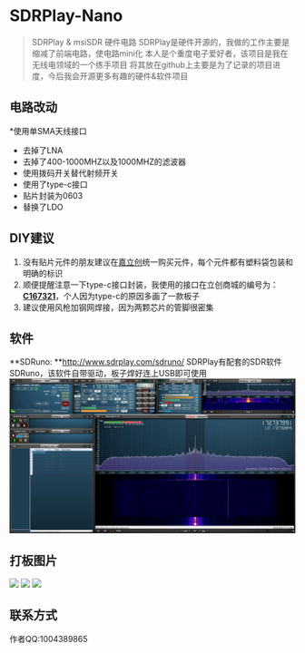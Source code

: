 # SDRPlay-Nano
> SDRPlay & msiSDR 硬件电路
> SDRPlay是硬件开源的，我做的工作主要是缩减了前端电路，使电路mini化
> 本人是个重度电子爱好者，该项目是我在无线电领域的一个练手项目 
> 将其放在github上主要是为了记录的项目进度，今后我会开源更多有趣的硬件&软件项目

## 电路改动
*使用单SMA天线接口
* 去掉了LNA
* 去掉了400-1000MHZ以及1000MHZ的滤波器
* 使用拨码开关替代射频开关
* 使用了type-c接口
* 贴片封装为0603
* 替换了LDO

## DIY建议
1. 没有贴片元件的朋友建议在[嘉立创](https://www.szlcsc.com/)统一购买元件，每个元件都有塑料袋包装和明确的标识
2. 顺便提醒注意一下type-c接口封装，我使用的接口在立创商城的编号为：[**C167321**](https://item.szlcsc.com/178704.html)，个人因为type-c的原因多画了一款板子
3. 建议使用风枪加钢网焊接，因为两颗芯片的管脚很密集

## 软件
**SDRuno: **http://www.sdrplay.com/sdruno/
SDRPlay有配套的SDR软件SDRuno，该软件自带驱动，板子焊好连上USB即可使用
![](https://github.com/TimoQAQ/SDRPlay-Nano/blob/master/image/image3.jpg)
## 打板图片
![](https://github.com/TimoQAQ/SDRPlay-Nano/blob/master/image/image0.jpg)
![](https://github.com/TimoQAQ/SDRPlay-Nano/blob/master/image/image1.jpg)
![](https://github.com/TimoQAQ/SDRPlay-Nano/blob/master/image/image2.jpg)
## 联系方式
作者QQ:1004389865